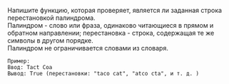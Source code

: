 Напишите функцию, которая проверяет, является ли заданная строка перестановкой палиндрома.   
Палиндром - слово или фраза, одинаково читающиеся в прямом и обратном направлении; 
перестановка - строка, содержащая те же символы в другом порядке.  
Палиндром не ограничивается словами из словаря.

```
Пример:
Ввод: Tact Coa
Вывод: True (перестановки: "taco cat", "atco cta", и т. д. )
```
